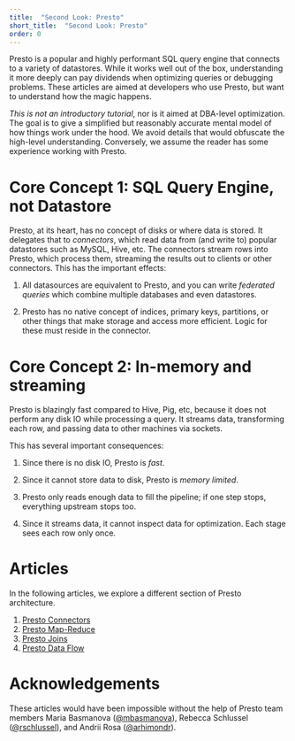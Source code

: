 ```yaml
---
title:  "Second Look: Presto"
short_title:  "Second Look: Presto"
order: 0
---
```


Presto is a popular and highly performant SQL query engine that connects to a
variety of datastores.  While it works well out of the box, understanding it
more deeply can pay dividends when optimizing queries or debugging problems.
These articles are aimed at developers who use Presto, but want to understand
how the magic happens.

_This is not an introductory tutorial_, nor is it aimed at DBA-level
optimization.  The goal is to give a simplified but reasonably accurate mental
model of how things work under the hood.  We avoid details that would obfuscate
the high-level understanding.  Conversely, we assume the reader has some
experience working with Presto.

Core Concept 1: SQL Query Engine, not Datastore
===============================================
Presto, at its heart, has no concept of disks or where data is stored.  It
delegates that to _connectors_, which read data from (and write to) popular
datastores such as MySQL, Hive, etc.  The connectors stream rows into Presto,
which process them, streaming the results out to clients or other connectors.
This has the important effects:

1. All datasources are equivalent to Presto, and you can write _federated
   queries_ which combine multiple databases and even datastores.

2. Presto has no native concept of indices, primary keys, partitions, or other
   things that make storage and access more efficient.  Logic for these must
   reside in the connector.


Core Concept 2: In-memory and streaming
=======================================
Presto is blazingly fast compared to Hive, Pig, etc, because it does not perform
any disk IO while processing a query.  It streams data, transforming each row,
and passing data to other machines via sockets.

This has several important consequences:
1. Since there is no disk IO, Presto is _fast_.

2. Since it cannot store data to disk, Presto is _memory limited_.

3. Presto only reads enough data to fill the pipeline; if one step stops,
   everything upstream stops too.

4. Since it streams data, it cannot inspect data for optimization.  Each stage
   sees each row only once.


Articles
========
In the following articles, we explore a different section of Presto
architecture.
1. [Presto Connectors]
2. [Presto Map-Reduce]
3. [Presto Joins]
4. [Presto Data Flow]

Acknowledgements
================
These articles would have been impossible without the help of Presto team members
Maria Basmanova ([@mbasmanova](https://github.com/mbasmanova)),
Rebecca Schlussel ([@rschlussel](https://github.com/rschlussel)), and
Andrii Rosa ([@arhimondr](https://github.com/arhimondr)).

[Presto Overview]: index "Presto Overview"
[Presto Map-Reduce]: presto-map-reduce "Presto Map-Reduce"
[Presto Joins]: presto-joins "Presto Joins"
[Presto Connectors]: presto-connectors "Presto Connectors"
[Presto Data Flow]: presto-data-flow "Presto Data Flow"
